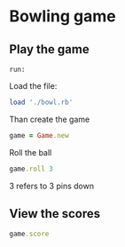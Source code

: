 # Bowling game

## Play the game
	run:

Load the file:

```ruby
load './bowl.rb'
```

Than create the game

```ruby
game = Game.new
```

Roll the ball

```ruby
game.roll 3
```
3 refers to 3 pins down

## View the scores

```ruby
game.score
```